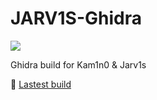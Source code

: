 # JARV1S-Ghidra

[![](https://github.com/L1NNA/JARV1S-Ghidra/workflows/Build%20and%20Release%20JAR/badge.svg)](https://github.com/L1NNA/JARV1S-Ghidra/actions)

Ghidra build for Kam1n0 &amp; Jarv1s

:rocket: [Lastest build](https://github.com/L1NNA/JARV1S-Ghidra/releases/tag/v0.0.1) 
